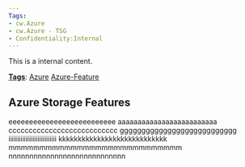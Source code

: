 ```yaml
---
Tags:
- cw.Azure
- cw.Azure - TSG
- Confidentiality:Internal
---
```


This is a internal content.

[**Tags**](/Tags): [Azure](/Tags/Azure)  [Azure-Feature](/Tags/Azure%2DFeature) 

## Azure Storage Features

eeeeeeeeeeeeeeeeeeeeeeeeee
aaaaaaaaaaaaaaaaaaaaaaaaa
ccccccccccccccccccccccccccc
ggggggggggggggggggggggggggg
iiiiiiiiiiiiiiiiiiiiiiiiiiii
kkkkkkkkkkkkkkkkkkkkkkkkkkkk
mmmmmmmmmmmmmmmmmmmmmmmmmmmm
nnnnnnnnnnnnnnnnnnnnnnnnnnnn
